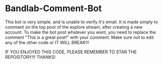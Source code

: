 # Bandlab-Comment-Bot
This bot is very simple, and is unable to verify it's email. It is made simply to comment on the top post of the explore stream, after creating a new account.
To make the bot post whatever you want, you need to replace the comment "This is a great post!" with your comment. Make sure not to edit any of the other code or IT WILL BREAK!!!

IF YOU ENJOYED THIS CODE, PLEASE REMEMBER TO STAR THE REPOSITORY!!! THANKS!
